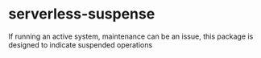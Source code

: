 # serverless-suspense
If running an active system, maintenance can be an issue, this package is designed to indicate suspended operations
